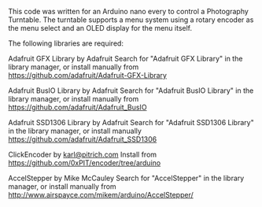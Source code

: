 This code was written for an Arduino nano every to control a Photography Turntable. The turntable supports a menu system using a rotary encoder
as the menu select and an OLED display for the menu itself.



The following libraries are required:

Adafruit GFX Library by Adafruit
Search for "Adafruit GFX Library" in the library manager, or install manually from  https://github.com/adafruit/Adafruit-GFX-Library

Adafruit BusIO Library by Adafruit
Search for "Adafruit BusIO Library" in the library manager, or install manually from https://github.com/adafruit/Adafruit_BusIO

Adafruit SSD1306 Library by Adafruit
Search for "Adafruit SSD1306 Library" in the library manager, or install manually https://github.com/adafruit/Adafruit_SSD1306

ClickEncoder by karl@pitrich.com
Install from https://github.com/0xPIT/encoder/tree/arduino

AccelStepper by Mike McCauley
Search for "AccelStepper" in the library manager, or install manually  from http://www.airspayce.com/mikem/arduino/AccelStepper/